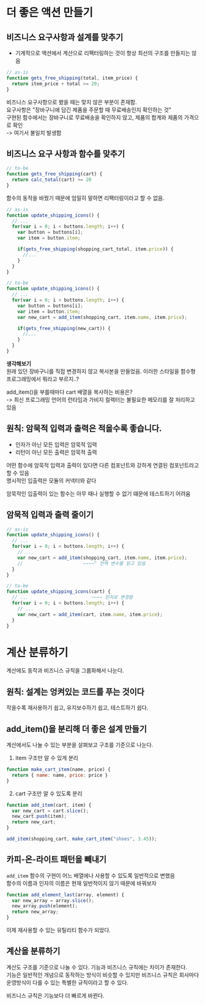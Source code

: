 # 더 좋은 액션 만들기

## 비즈니스 요구사항과 설계를 맞추기
- 기계적으로 액션에서 계산으로 리팩터링하는 것이 항상 최선의 구조를 만들지는 않음

```javascript
// as-is
function gets_free_shipping(total, item_price) {
  return item_price + total >= 20;
}
```
비즈니스 요구사항으로 봤을 때는 맞지 않은 부분이 존재함.  
요구사항은 "장바구니에 담긴 제품을 주문할 때 무료배송인지 확인하는 것"   
구현된 함수에서는 장바구니로 무료배송을 확인하지 않고, 제품의 합계와 제품의 가격으로 확인   
-> 여기서 불일치 발생함

## 비즈니스 요구 사항과 함수를 맞추기

```javascript
// to-be
function gets_free_shipping(cart) {
  return calc_total(cart) >= 20
}
```
함수의 동작을 바꿨기 때문에 엄밀히 말하면 리팩터링이라고 할 수 없음.

```javascript
// as-is
function update_shipping_icons() {
  // ...
  for(var i = 0; i < buttons.length; i++) {
    var button = buttons[i];
    var item = button.item;

    if(gets_free_shipping(shopping_cart_total, item.price)) {
      //...
    }
  }
}

// to-be
function update_shipping_icons() {
  // ...
  for(var i = 0; i < buttons.length; i++) {
    var button = buttons[i];
    var item = button.item;
    var new_cart = add_item(shopping_cart, item.name, item.price);

    if(gets_free_shipping(new_cart)) {
      //...
    }
  }
}
```

**생각해보기**  
원래 있던 장바구니를 직접 변경하지 않고 복사본을 만들었음. 이러한 스타일을 함수형 프로그래밍에서 뭐라고 부르지..?

add_item()을 부를때마다 cart 배열을 복사하는 비용은?  
-> 최신 프로그래밍 언어의 런타임과 가비지 컬렉터는 불필요한 메모리를 잘 처리하고있음

## 원칙: 암묵적 입력과 출력은 적을수록 좋습니다.
- 인자가 아닌 모든 입력은 암묵적 입력
- 리턴이 아닌 모든 출력은 암묵적 출력

어떤 함수에 암묵적 입력과 출력이 있다면 다른 컴포넌트와 강하게 연결된 컴포넌트라고 할 수 있음  
명시적인 입출력은 모듈의 커넥터와 같다  

암묵적인 입출력이 있는 함수는 아무 때나 실행할 수 없기 떄문에 테스트하기 어려움

## 암묵적 입력과 출력 줄이기
```javascript
// as-is
function update_shipping_icons() {
  // ...
  for(var i = 0; i < buttons.length; i++) {
    // ...
    var new_cart = add_item(shopping_cart, item.name, item.price);
    //                      ~~~~^ 전역 변수를 읽고 있음
  }
}

// to-be
function update_shipping_icons(cart) {
  // ...                       ~~~~ 인자로 변경함
  for(var i = 0; i < buttons.length; i++) {
    // ...
    var new_cart = add_item(cart, item.name, item.price);
  }
}
```

# 계산 분류하기

계산에도 동작과 비즈니스 규칙을 그룹화해서 나눈다.

## 원칙: 설계는 엉켜있는 코드를 푸는 것이다

작을수록 재사용하기 쉽고, 유지보수하기 쉽고, 테스트하기 쉽다.

## add_item()을 분리해 더 좋은 설계 만들기

계산에서도 나눌 수 있는 부분을 살펴보고 구조를 기준으로 나눈다. 

1. item 구조만 알 수 있게 분리
```javascript
function make_cart_item(name, price) {
  return { name: name, price: price }
}
```

2. cart 구조만 알 수 있도록 분리
```javascript
function add_item(cart, item) {
  var new_cart = cart.slice();
  new_cart.push(item);
  return new_cart;
}

add_item(shopping_cart, make_cart_item("shoes", 3.45));
```

## 카피-온-라이트 패턴을 빼내기

`add_item` 함수의 구현이 어느 배열에나 사용할 수 있도록 일반적으로 변했음  
함수의 이름과 인자의 이름은 현재 일반적이지 않기 때문에 바꿔보자

```javascript
function add_element_last(array, element) {
  var new_array = array.slice();
  new_array.push(element);
  return new_array;
}
```
이제 재사용할 수 있는 유틸리티 함수가 되었다.

## 계산을 분류하기

계산도 구조를 기준으로 나눌 수 있다. 기능과 비즈니스 규칙에는 차이가 존재한다.  
기능은 일반적인 개념으로 동작하는 방식이 비슷할 수 있지만 비즈니스 규칙은 회사마다 운영방식이 다를 수 있는 특별한 규칙이라고 할 수 있다.

비즈니스 규칙은 기능보다 더 빠르게 바뀐다.